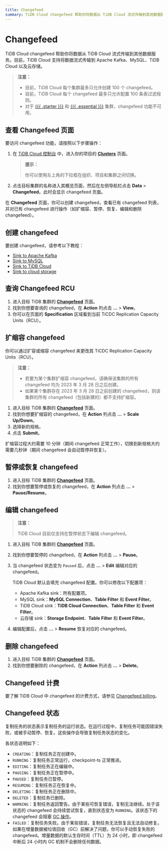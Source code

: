 ```yaml
---
title: Changefeed
summary: TiDB Cloud changefeed 帮助你将数据从 TiDB Cloud 流式传输到其他数据服务。
---
```


# Changefeed

TiDB Cloud changefeed 帮助你将数据从 TiDB Cloud 流式传输到其他数据服务。目前，TiDB Cloud 支持将数据流式传输到 Apache Kafka、MySQL、TiDB Cloud 以及云存储。

> **注意：**
>
> - 目前，TiDB Cloud 每个集群最多只允许创建 100 个 changefeed。
> - 目前，TiDB Cloud 每个 changefeed 最多只允许配置 100 条表过滤规则。
> - 对于 [{{{ .starter }}}](/tidb-cloud/select-cluster-tier.md#tidb-cloud-serverless) 和 [{{{ .essential }}}](/tidb-cloud/select-cluster-tier.md#essential) 集群，changefeed 功能不可用。

## 查看 Changefeed 页面

要访问 changefeed 功能，请按照以下步骤操作：

1. 在 [TiDB Cloud 控制台](https://tidbcloud.com) 中，进入你的项目的 [**Clusters**](https://tidbcloud.com/project/clusters) 页面。

    > **提示：**
    >
    > 你可以使用左上角的下拉框在组织、项目和集群之间切换。

2. 点击目标集群的名称进入其概览页面，然后在左侧导航栏点击 **Data** > **Changefeed**。此时会显示 changefeed 页面。

在 **Changefeed** 页面，你可以创建 changefeed，查看已有 changefeed 列表，并对已有 changefeed 进行操作（如扩缩容、暂停、恢复、编辑和删除 changefeed）。

## 创建 changefeed

要创建 changefeed，请参考以下教程：

- [Sink to Apache Kafka](/tidb-cloud/changefeed-sink-to-apache-kafka.md)
- [Sink to MySQL](/tidb-cloud/changefeed-sink-to-mysql.md)
- [Sink to TiDB Cloud](/tidb-cloud/changefeed-sink-to-tidb-cloud.md)
- [Sink to cloud storage](/tidb-cloud/changefeed-sink-to-cloud-storage.md)

## 查询 Changefeed RCU

1. 进入目标 TiDB 集群的 [**Changefeed**](#view-the-changefeed-page) 页面。
2. 找到你想要查询的 changefeed，在 **Action** 列点击 **...** > **View**。
3. 你可以在页面的 **Specification** 区域看到当前 TiCDC Replication Capacity Units（RCU）。

## 扩缩容 changefeed

你可以通过扩容或缩容 changefeed 来更改其 TiCDC Replication Capacity Units（RCU）。

> **注意：**
>
> - 若要为某个集群扩缩容 changefeed，请确保该集群的所有 changefeed 均为 2023 年 3 月 28 日之后创建。
> - 如果某个集群存在 2023 年 3 月 28 日之前创建的 changefeed，则该集群的所有 changefeed（包括新建的）都不支持扩缩容。

1. 进入目标 TiDB 集群的 [**Changefeed**](#view-the-changefeed-page) 页面。
2. 找到你想要扩缩容的 changefeed，在 **Action** 列点击 **...** > **Scale Up/Down**。
3. 选择新的规格。
4. 点击 **Submit**。

扩缩容过程大约需要 10 分钟（期间 changefeed 正常工作），切换到新规格大约需要几秒钟（期间 changefeed 会自动暂停并恢复）。

## 暂停或恢复 changefeed

1. 进入目标 TiDB 集群的 [**Changefeed**](#view-the-changefeed-page) 页面。
2. 找到你想要暂停或恢复的 changefeed，在 **Action** 列点击 **...** > **Pause/Resume**。

## 编辑 changefeed

> **注意：**
>
> TiDB Cloud 目前仅支持在暂停状态下编辑 changefeed。

1. 进入目标 TiDB 集群的 [**Changefeed**](#view-the-changefeed-page) 页面。
2. 找到你想要暂停的 changefeed，在 **Action** 列点击 **...** > **Pause**。
3. 当 changefeed 状态变为 `Paused` 后，点击 **...** > **Edit** 编辑对应的 changefeed。

    TiDB Cloud 默认会填充 changefeed 配置。你可以修改以下配置项：

    - Apache Kafka sink：所有配置项。
    - MySQL sink：**MySQL Connection**、**Table Filter** 和 **Event Filter**。
    - TiDB Cloud sink：**TiDB Cloud Connection**、**Table Filter** 和 **Event Filter**。
    - 云存储 sink：**Storage Endpoint**、**Table Filter** 和 **Event Filter**。

4. 编辑配置后，点击 **...** > **Resume** 恢复对应的 changefeed。

## 删除 changefeed

1. 进入目标 TiDB 集群的 [**Changefeed**](#view-the-changefeed-page) 页面。
2. 找到你想要删除的 changefeed，在 **Action** 列点击 **...** > **Delete**。

## Changefeed 计费

要了解 TiDB Cloud 中 changefeed 的计费方式，请参见 [Changefeed billing](/tidb-cloud/tidb-cloud-billing-ticdc-rcu.md)。

## Changefeed 状态

复制任务的状态表示复制任务的运行状态。在运行过程中，复制任务可能因错误失败，或被手动暂停、恢复。这些操作会导致复制任务状态的变化。

各状态说明如下：

- `CREATING`：复制任务正在创建中。
- `RUNNING`：复制任务正常运行，checkpoint-ts 正常推进。
- `EDITING`：复制任务正在编辑中。
- `PAUSING`：复制任务正在暂停中。
- `PAUSED`：复制任务已暂停。
- `RESUMING`：复制任务正在恢复中。
- `DELETING`：复制任务正在删除中。
- `DELETED`：复制任务已删除。
- `WARNING`：复制任务返回警告。由于某些可恢复错误，复制无法继续。处于该状态的 changefeed 会持续尝试恢复，直到状态变为 `RUNNING`。该状态下的 changefeed 会阻塞 [GC 操作](https://docs.pingcap.com/tidb/stable/garbage-collection-overview)。
- `FAILED`：复制任务失败。由于某些错误，复制任务无法恢复且无法自动修复。如果在增量数据被垃圾回收（GC）前解决了问题，你可以手动恢复失败的 changefeed。增量数据的默认生存时间（TTL）为 24 小时，即 changefeed 中断后 24 小时内 GC 机制不会删除任何数据。
